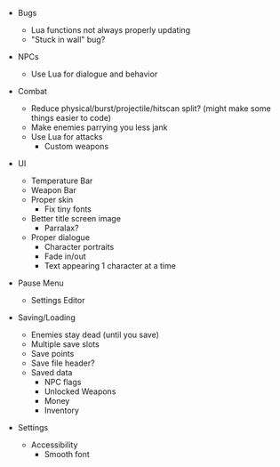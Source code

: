 - Bugs
	- Lua functions not always properly updating 
	- "Stuck in wall" bug?

- NPCs
	- Use Lua for dialogue and behavior

- Combat
	- Reduce physical/burst/projectile/hitscan split? (might make some things easier to code)
	- Make enemies parrying you less jank
	- Use Lua for attacks 
		- Custom weapons

- UI
	- Temperature Bar
	- Weapon Bar
	- Proper skin
		- Fix tiny fonts 
	- Better title screen image
		- Parralax? 
	- Proper dialogue
		- Character portraits
		- Fade in/out
		- Text appearing 1 character at a time 

- Pause Menu
	- Settings Editor

- Saving/Loading
	- Enemies stay dead (until you save)
	- Multiple save slots
	- Save points 
	- Save file header?
	- Saved data
		- NPC flags
		- Unlocked Weapons
		- Money 
		- Inventory 

- Settings
	- Accessibility
		- Smooth font
